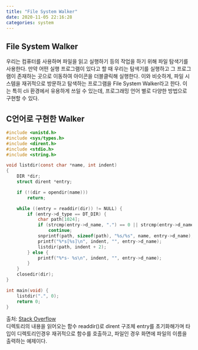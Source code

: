 ```yaml
---
title: "File System Walker"
date: 2020-11-05 22:16:28
categories: system
---
```

## File System Walker
 우리는 컴퓨터를 사용하며 파일을 읽고 실행하기 등의 작업을 하기 위해 파일 탐색기를 사용한다. 만약 어떤 실행 프로그램이 있다고 할 때 우리는 탐색기를 실행하고 그 프로그램이 존재하는 곳으로 이동하여 아이콘을 더블클릭해 실행한다. 이와 비슷하게, 파일 시스템을 재귀적으로 방문하고 탐색하는 프로그램을 File System Walker라고 한다. 이는 특히 cli 환경에서 유용하게 쓰일 수 있는데, 프로그래밍 언어 별로 다양한 방법으로 구현할 수 있다.   
   
## C언어로 구현한 Walker
``` c
#include <unistd.h>
#include <sys/types.h>
#include <dirent.h>
#include <stdio.h>
#include <string.h>

void listdir(const char *name, int indent)
{
    DIR *dir;
    struct dirent *entry;

    if (!(dir = opendir(name)))
        return;

    while ((entry = readdir(dir)) != NULL) {
        if (entry->d_type == DT_DIR) {
            char path[1024];
            if (strcmp(entry->d_name, ".") == 0 || strcmp(entry->d_name, "..") == 0)
                continue;
            snprintf(path, sizeof(path), "%s/%s", name, entry->d_name);
            printf("%*s[%s]\n", indent, "", entry->d_name);
            listdir(path, indent + 2);
        } else {
            printf("%*s- %s\n", indent, "", entry->d_name);
        }
    }
    closedir(dir);
}

int main(void) {
    listdir(".", 0);
    return 0;
}
```
출처: [Stack Overflow]   
디렉토리의 내용을 읽어오는 함수 readdir()로 dirent 구조체 entry를 초기화해가며 타입이 디렉토리인경우 재귀적으로 함수를 호출하고, 파일인 경우 화면에 파일의 이름을 출력하는 예제이다.   

[Stack Overflow]: https://stackoverflow.com/questions/8436841/how-to-recursively-list-directories-in-c-on-linux/8438663#8438663?newreg=37be0fe7c10b4b5ea49b35433d8ed44e
